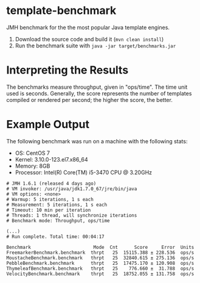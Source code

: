 template-benchmark
================

JMH benchmark for the the most popular Java template engines.

1. Download the source code and build it (`mvn clean install`)
2. Run the benchmark suite with `java -jar target/benchmarks.jar`

Interpreting the Results
========================
The benchmarks measure throughput, given in "ops/time". The time unit used is seconds. 
Generally, the score represents the number of templates compiled or rendered per second; the higher the score, the better.
 

Example Output
===============
The following benchmark was run on a machine with the following stats:

* OS: CentOS 7
* Kernel: 3.10.0-123.el7.x86_64
* Memory: 8GB
* Processor: Intel(R) Core(TM) i5-3470 CPU @ 3.20GHz

````
# JMH 1.6.1 (released 4 days ago)
# VM invoker: /usr/java/jdk1.7.0_67/jre/bin/java
# VM options: <none>
# Warmup: 5 iterations, 1 s each
# Measurement: 5 iterations, 1 s each
# Timeout: 10 min per iteration
# Threads: 1 thread, will synchronize iterations
# Benchmark mode: Throughput, ops/time

(...)
# Run complete. Total time: 00:04:17

Benchmark                       Mode  Cnt      Score     Error  Units
FreemarkerBenchmark.benchmark  thrpt   25  15115.388 ± 228.536  ops/s
MoustacheBenchmark.benchmark   thrpt   25  32840.615 ± 275.136  ops/s
PebbleBenchmark.benchmark      thrpt   25  17475.170 ± 120.908  ops/s
ThymeleafBenchmark.benchmark   thrpt   25    776.660 ±  31.788  ops/s
VelocityBenchmark.benchmark    thrpt   25  18752.055 ± 131.758  ops/s
````
